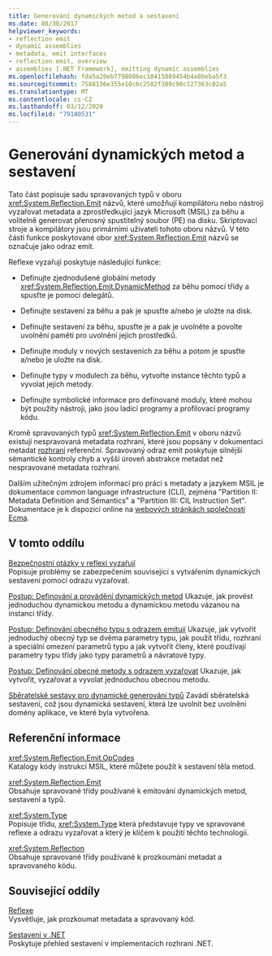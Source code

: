 ```yaml
---
title: Generování dynamických metod a sestavení
ms.date: 08/30/2017
helpviewer_keywords:
- reflection emit
- dynamic assemblies
- metadata, emit interfaces
- reflection emit, overview
- assemblies [.NET Framework], emitting dynamic assemblies
ms.openlocfilehash: fda5a20eb7798086ec10415889454b4a8beba5f3
ms.sourcegitcommit: 7588136e355e10cbc2582f389c90c127363c02a5
ms.translationtype: MT
ms.contentlocale: cs-CZ
ms.lasthandoff: 03/12/2020
ms.locfileid: "79180531"
---
```

# <a name="emitting-dynamic-methods-and-assemblies"></a>Generování dynamických metod a sestavení

Tato část popisuje sadu spravovaných typů v oboru <xref:System.Reflection.Emit> názvů, které umožňují kompilátoru nebo nástroji vyzařovat metadata a zprostředkující jazyk Microsoft (MSIL) za běhu a volitelně generovat přenosný spustitelný soubor (PE) na disku. Skriptovací stroje a kompilátory jsou primárními uživateli tohoto oboru názvů. V této části funkce poskytované obor <xref:System.Reflection.Emit> názvů se označuje jako odraz emit.  
  
Reflexe vyzařují poskytuje následující funkce:  
  
- Definujte zjednodušené globální metody <xref:System.Reflection.Emit.DynamicMethod> za běhu pomocí třídy a spusťte je pomocí delegátů.  
  
- Definujte sestavení za běhu a pak je spusťte a/nebo je uložte na disk.  
  
- Definujte sestavení za běhu, spusťte je a pak je uvolněte a povolte uvolnění paměti pro uvolnění jejich prostředků.  
  
- Definujte moduly v nových sestaveních za běhu a potom je spusťte a/nebo je uložte na disk.  
  
- Definujte typy v modulech za běhu, vytvořte instance těchto typů a vyvolat jejich metody.  
  
- Definujte symbolické informace pro definované moduly, které mohou být použity nástroji, jako jsou ladicí programy a profilovací programy kódu.  
  
Kromě spravovaných typů <xref:System.Reflection.Emit> v oboru názvů existují nespravovaná metadata rozhraní, které jsou popsány v dokumentaci metadat [rozhraní](../unmanaged-api/metadata/metadata-interfaces.md) referenční. Spravovaný odraz emit poskytuje silnější sémantické kontroly chyb a vyšší úroveň abstrakce metadat než nespravované metadata rozhraní.  
  
Dalším užitečným zdrojem informací pro práci s metadaty a jazykem MSIL je dokumentace common language infrastructure (CLI), zejména "Partition II: Metadata Definition and Sémantics" a "Partition III: CIL Instruction Set". Dokumentace je k dispozici online na [webových stránkách společnosti Ecma](https://www.ecma-international.org/publications/standards/Ecma-335.htm).  
  
## <a name="in-this-section"></a>V tomto oddílu
  
[Bezpečnostní otázky v reflexi vyzařují](security-issues-in-reflection-emit.md)  
Popisuje problémy se zabezpečením související s vytvářením dynamických sestavení pomocí odrazu vyzařovat.  

[Postup: Definování a provádění dynamických metod](how-to-define-and-execute-dynamic-methods.md) Ukazuje, jak provést jednoduchou dynamickou metodu a dynamickou metodu vázanou na instanci třídy.

[Postup: Definování obecného typu s odrazem emitují](how-to-define-a-generic-type-with-reflection-emit.md) Ukazuje, jak vytvořit jednoduchý obecný typ se dvěma parametry typu, jak použít třídu, rozhraní a speciální omezení parametrů typu a jak vytvořit členy, které používají parametry typu třídy jako typy parametrů a návratové typy.

[Postup: Definování obecné metody s odrazem vyzařovat](how-to-define-a-generic-method-with-reflection-emit.md) Ukazuje, jak vytvořit, vyzařovat a vyvolat jednoduchou obecnou metodu.

[Sběratelské sestavy pro dynamické generování typů](collectible-assemblies.md) Zavádí sběratelská sestavení, což jsou dynamická sestavení, která lze uvolnit bez uvolnění domény aplikace, ve které byla vytvořena.
  
## <a name="reference"></a>Referenční informace  

<xref:System.Reflection.Emit.OpCodes>  
Katalogy kódy instrukcí MSIL, které můžete použít k sestavení těla metod.  
  
<xref:System.Reflection.Emit>  
Obsahuje spravované třídy používané k emitování dynamických metod, sestavení a typů.  
  
<xref:System.Type>  
Popisuje třídu, <xref:System.Type> která představuje typy ve spravované reflexe a odrazu vyzařovat a který je klíčem k použití těchto technologií.  
  
<xref:System.Reflection>  
Obsahuje spravované třídy používané k prozkoumání metadat a spravovaného kódu.  
  
## <a name="related-sections"></a>Související oddíly  

[Reflexe](reflection.md)  
Vysvětluje, jak prozkoumat metadata a spravovaný kód.  
  
[Sestavení v .NET](../../standard/assembly/index.md)  
Poskytuje přehled sestavení v implementacích rozhraní .NET.
